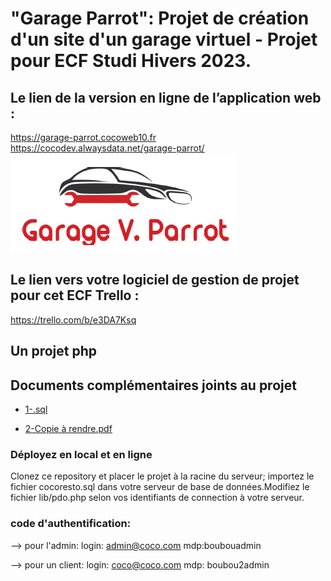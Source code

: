 <h1>"Garage Parrot": Projet de création d'un site d'un garage virtuel - Projet pour ECF Studi Hivers 2023.</h1>

## Le lien de la version en ligne de l’application web :
https://garage-parrot.cocoweb10.fr <br>
https://cocodev.alwaysdata.net/garage-parrot/
![Le logo](https://github.com/ChristelleCossard/garage-parrot/blob/main/assets/images/logo1.PNG)

## Le lien vers votre logiciel de gestion de projet pour cet ECF Trello :
https://trello.com/b/e3DA7Ksq


## Un projet php

## Documents complémentaires joints au projet

+ [1-.sql](https://)

+ [2-Copie à rendre.pdf](https://)



### Déployez en local et en ligne

Clonez ce repository et placer le projet à la racine du serveur; importez le fichier cocoresto.sql dans votre serveur de base de données.Modifiez le fichier lib/pdo.php selon vos identifiants de connection à votre serveur.

### code d'authentification:

--> pour l'admin:
login: admin@coco.com
mdp:boubouadmin

--> pour un client:
login: coco@coco.com
mdp: boubou2admin


